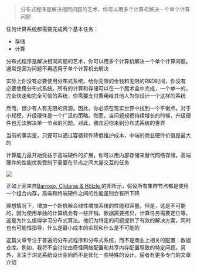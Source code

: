 > 分布式程序是解决相同问题的艺术，你可以用多个计算机解决一个单个计算问题

任何计算系统都需要完成两个基本任务：

- 存储
- 计算

分布式程序是解决相同问题的艺术，你可以用多个计算机解决一个单个计算问题。通常是因为问题不再适用于单个计算机去解决

实际上你没有必要使用分布式系统。给你无限的金钱和无限的R&D时间，你没有必要使用分布式系统。所有的计算和存储可以在一个魔术盒中完成，一个单一的，完全快速和完全可信的系统，你需要支付费用给其他人为你设计一个这样的系统

然而，很少有人有无限的资源。因此，你必须在现实世界中找到一个平衡点。对于小规模，升级硬件是一个广泛的策略。然而，当问题规模持续增长的时候，升级硬件也无法解决单一节点的问题。对此，我欢迎你来到分布式系统的世界

当前的事实是，只要可以通过容错软件降低维护成本，中端的商业硬件价值是最大的

计算能力最开始受益于高端硬件的扩展，你可以用内部存储来替代网络存储。高端硬件的性能优势受制于需要在节点之间大量交互的任务

![](https://gitcode.net/xnzone/solar/-/raw/master/2022/06/2174012.png)

正如上面来自[Barroso, Clidaras & Hölzle ](https://www.morganclaypool.com/doi/abs/10.2200/S00516ED2V01Y201306CAC024)的图所示，假设所有集群节点都是使用一个组合内存，高端和终端硬件之间的性能差别会有所下降

理想情况下，增加一个新机器会线性增加系统的性能和容量。但是，这是不可能的，因为使用单独的计算机会有一些开销。数据需要拷贝，计算任务需要定位等。这是为什么值得学习分布式算法。他们为特定的问题提供了有效的解决方案，同时也有可能性指导，什么是最小成本的实现和什么是不可能的

这篇文章专注于普遍的分布式程序和分布式系统，而不是商业上相关的配置：数据仓库。例如，我将不会讨论由奇怪网络配置和共享内存配置导致的特定问题。另外，关注于浏览系统设计空间而不是优化一些特殊的设计。后者有更多专门的文章介绍

